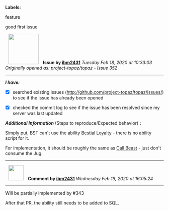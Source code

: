**Labels:**

feature

good first issue



<a href="https://github.com/ibm2431"><img src="https://avatars3.githubusercontent.com/u/13112942?v=4" width="96" height="96" hspace="10"></img></a> **Issue by [ibm2431](https://github.com/ibm2431)**
_Tuesday Feb 18, 2020 at 10:33:03_
_Originally opened as: project-topaz/topaz - Issue 352_

----

<!-- place 'x' mark between square [] brackets to checkmark box -->
**_I have:_**

- [x] searched existing issues (http://github.com/project-topaz/topaz/issues/) to see if the issue has already been opened
- [x] checked the commit log to see if the issue has been resolved since my server was last updated

**_Additional Information_** (Steps to reproduce/Expected behavior) **:** 

Simply put, BST can't use the ability [Bestial Loyalty](https://www.bg-wiki.com/bg/Bestial_Loyalty) - there is no ability script for it.

For implementation, it should be roughly the same as [Call Beast](https://github.com/project-topaz/topaz/blob/master/scripts/globals/abilities/call_beast.lua) - just don't consume the Jug.


----
<a href="https://github.com/ibm2431"><img src="https://avatars3.githubusercontent.com/u/13112942?v=4" width="48" height="48" hspace="10"></img></a> **Comment by [ibm2431](https://github.com/ibm2431)**
_Wednesday Feb 19, 2020 at 16:05:24_

----

Will be partially implemented by #343 

After that PR, the ability still needs to be added to SQL.
